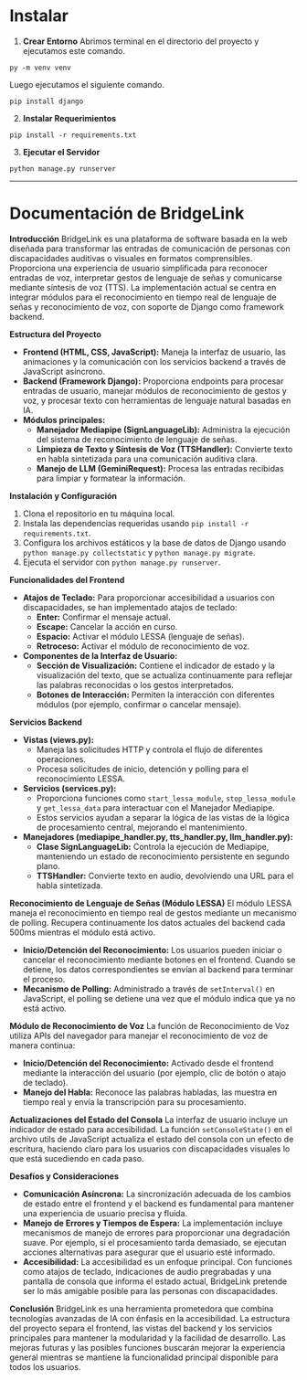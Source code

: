 # Instalar

1. **Crear Entorno**
Abrimos terminal en el directorio del proyecto y ejecutamos este comando.
```
py -m venv venv
```

Luego ejecutamos el siguiente comando.

```
pip install django
```

2. **Instalar Requerimientos**

```
pip install -r requirements.txt
```

3. **Ejecutar el Servidor**

```
python manage.py runserver
```
****
# **Documentación de BridgeLink**

**Introducción**
BridgeLink es una plataforma de software basada en la web diseñada para transformar las entradas de comunicación de personas con discapacidades auditivas o visuales en formatos comprensibles. Proporciona una experiencia de usuario simplificada para reconocer entradas de voz, interpretar gestos de lenguaje de señas y comunicarse mediante síntesis de voz (TTS). La implementación actual se centra en integrar módulos para el reconocimiento en tiempo real de lenguaje de señas y reconocimiento de voz, con soporte de Django como framework backend.

**Estructura del Proyecto**

- **Frontend (HTML, CSS, JavaScript):** Maneja la interfaz de usuario, las animaciones y la comunicación con los servicios backend a través de JavaScript asíncrono.
- **Backend (Framework Django):** Proporciona endpoints para procesar entradas de usuario, manejar módulos de reconocimiento de gestos y voz, y procesar texto con herramientas de lenguaje natural basadas en IA.
- **Módulos principales:**
  - **Manejador Mediapipe (SignLanguageLib):** Administra la ejecución del sistema de reconocimiento de lenguaje de señas.
  - **Limpieza de Texto y Síntesis de Voz (TTSHandler):** Convierte texto en habla sintetizada para una comunicación auditiva clara.
  - **Manejo de LLM (GeminiRequest):** Procesa las entradas recibidas para limpiar y formatear la información.

**Instalación y Configuración**

1. Clona el repositorio en tu máquina local.
2. Instala las dependencias requeridas usando `pip install -r requirements.txt`.
3. Configura los archivos estáticos y la base de datos de Django usando `python manage.py collectstatic` y `python manage.py migrate`.
4. Ejecuta el servidor con `python manage.py runserver`.

**Funcionalidades del Frontend**

- **Atajos de Teclado:** Para proporcionar accesibilidad a usuarios con discapacidades, se han implementado atajos de teclado:
  - **Enter:** Confirmar el mensaje actual.
  - **Escape:** Cancelar la acción en curso.
  - **Espacio:** Activar el módulo LESSA (lenguaje de señas).
  - **Retroceso:** Activar el módulo de reconocimiento de voz.
- **Componentes de la Interfaz de Usuario:**
  - **Sección de Visualización:** Contiene el indicador de estado y la visualización del texto, que se actualiza continuamente para reflejar las palabras reconocidas o los gestos interpretados.
  - **Botones de Interacción:** Permiten la interacción con diferentes módulos (por ejemplo, confirmar o cancelar mensaje).

**Servicios Backend**

- **Vistas (views.py):**
  - Maneja las solicitudes HTTP y controla el flujo de diferentes operaciones.
  - Procesa solicitudes de inicio, detención y polling para el reconocimiento LESSA.
- **Servicios (services.py):**
  - Proporciona funciones como `start_lessa_module`, `stop_lessa_module` y `get_lessa_data` para interactuar con el Manejador Mediapipe.
  - Estos servicios ayudan a separar la lógica de las vistas de la lógica de procesamiento central, mejorando el mantenimiento.
- **Manejadores (mediapipe\_handler.py, tts\_handler.py, llm\_handler.py):**
  - **Clase SignLanguageLib:** Controla la ejecución de Mediapipe, manteniendo un estado de reconocimiento persistente en segundo plano.
  - **TTSHandler:** Convierte texto en audio, devolviendo una URL para el habla sintetizada.

**Reconocimiento de Lenguaje de Señas (Módulo LESSA)**
El módulo LESSA maneja el reconocimiento en tiempo real de gestos mediante un mecanismo de polling. Recupera continuamente los datos actuales del backend cada 500ms mientras el módulo está activo.

- **Inicio/Detención del Reconocimiento:** Los usuarios pueden iniciar o cancelar el reconocimiento mediante botones en el frontend. Cuando se detiene, los datos correspondientes se envían al backend para terminar el proceso.
- **Mecanismo de Polling:** Administrado a través de `setInterval()` en JavaScript, el polling se detiene una vez que el módulo indica que ya no está activo.

**Módulo de Reconocimiento de Voz**
La función de Reconocimiento de Voz utiliza APIs del navegador para manejar el reconocimiento de voz de manera continua:

- **Inicio/Detención del Reconocimiento:** Activado desde el frontend mediante la interacción del usuario (por ejemplo, clic de botón o atajo de teclado).
- **Manejo del Habla:** Reconoce las palabras habladas, las muestra en tiempo real y envía la transcripción para su procesamiento.

**Actualizaciones del Estado del Consola**
La interfaz de usuario incluye un indicador de estado para accesibilidad. La función `setConsoleState()` en el archivo utils de JavaScript actualiza el estado del consola con un efecto de escritura, haciendo claro para los usuarios con discapacidades visuales lo que está sucediendo en cada paso.

**Desafíos y Consideraciones**

- **Comunicación Asíncrona:** La sincronización adecuada de los cambios de estado entre el frontend y el backend es fundamental para mantener una experiencia de usuario precisa y fluida.
- **Manejo de Errores y Tiempos de Espera:** La implementación incluye mecanismos de manejo de errores para proporcionar una degradación suave. Por ejemplo, si el procesamiento tarda demasiado, se ejecutan acciones alternativas para asegurar que el usuario esté informado.
- **Accesibilidad:** La accesibilidad es un enfoque principal. Con funciones como atajos de teclado, indicaciones de audio pregrabadas y una pantalla de consola que informa el estado actual, BridgeLink pretende ser lo más amigable posible para las personas con discapacidades.

**Conclusión**
BridgeLink es una herramienta prometedora que combina tecnologías avanzadas de IA con énfasis en la accesibilidad. La estructura del proyecto separa el frontend, las vistas del backend y los servicios principales para mantener la modularidad y la facilidad de desarrollo. Las mejoras futuras y las posibles funciones buscarán mejorar la experiencia general mientras se mantiene la funcionalidad principal disponible para todos los usuarios.

